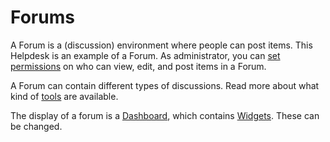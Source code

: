 # Forums

A Forum is a (discussion) environment where people can post items. This Helpdesk is an example of a Forum. As administrator, you can [set permissions](https://argu.co/argu/t/10536) on who can view, edit, and post items in a Forum.

A Forum can contain different types of discussions. Read more about what kind of [tools](e-participation_tools.md) are available.

The display of a forum is a [Dashboard](https://argu.co/argu/t/10948), which contains [Widgets](https://argu.co/argu/t/10948). These can be changed.
